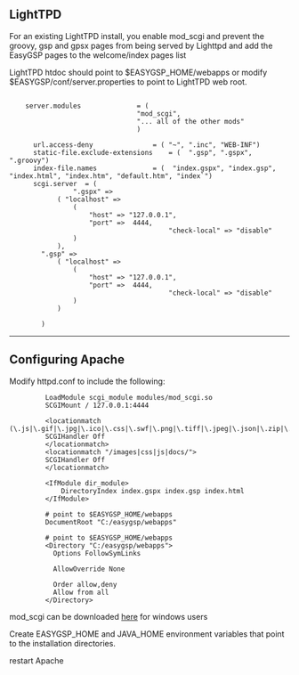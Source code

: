 ## LightTPD ##
For an existing LightTPD install, you enable mod\_scgi and prevent the groovy, gsp and gpsx pages from being served by Lighttpd and add the EasyGSP pages to the welcome/index pages list

LightTPD htdoc should point to $EASYGSP\_HOME/webapps or modify $EASYGSP/conf/server.properties to point to LightTPD web root.


```
     
    server.modules              = (
                                "mod_scgi",
                                "... all of the other mods"
                                ) 
 
      url.access-deny             	= ( "~", ".inc", "WEB-INF")
      static-file.exclude-extensions 	= (  ".gsp", ".gspx", ".groovy")
      index-file.names            	= (  "index.gspx", "index.gsp", "index.html", "index.htm", "default.htm", "index`")
      scgi.server  = (
                ".gspx" =>
			( "localhost" =>
				(
					"host" => "127.0.0.1",
					"port" =>  4444,
                                        "check-local" => "disable"  
				)
			),
		".gsp" =>
			( "localhost" =>
				(
					"host" => "127.0.0.1",
					"port" =>  4444,
                                        "check-local" => "disable"
				)
			)			
			
		)											

```






---


## Configuring Apache ##

Modify httpd.conf to include the following:

```
         LoadModule scgi_module modules/mod_scgi.so
         SCGIMount / 127.0.0.1:4444
 
         <locationmatch (\.js|\.gif|\.jpg|\.ico|\.css|\.swf|\.png|\.tiff|\.jpeg|\.json|\.zip|\.tar\.gz|\.mp3|\.doc)+$>
	     SCGIHandler Off
         </locationmatch>
         <locationmatch "/images|css|js|docs/">
	     SCGIHandler Off
         </locationmatch>

         <IfModule dir_module>
             DirectoryIndex index.gspx index.gsp index.html
         </IfModule>

         # point to $EASYGSP_HOME/webapps
         DocumentRoot "C:/easygsp/webapps"

         # point to $EASYGSP_HOME/webapps         
         <Directory "C:/easygsp/webapps">
           Options FollowSymLinks

           AllowOverride None

           Order allow,deny
           Allow from all
         </Directory>

```

mod\_scgi can be downloaded [here](http://bigonez.googlepages.com/) for windows users

Create EASYGSP\_HOME and JAVA\_HOME environment variables that point to the installation directories.

restart Apache